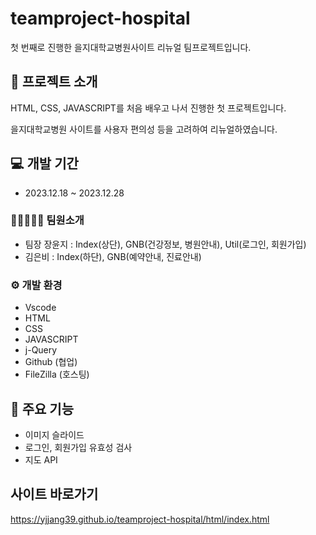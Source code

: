 # teamproject-hospital
첫 번째로 진행한 을지대학교병원사이트 리뉴얼 팀프로젝트입니다. 




## 📕 프로젝트 소개
HTML, CSS, JAVASCRIPT를 처음 배우고 나서 진행한 첫 프로젝트입니다.

을지대학교병원 사이트를 사용자 편의성 등을 고려하여 리뉴얼하였습니다.



## 💻 개발 기간
* 2023.12.18 ~ 2023.12.28

### 👩🏻‍🤝‍👩🏻 팀원소개
* 팀장 장윤지 : Index(상단), GNB(건강정보, 병원안내), Util(로그인, 회원가입)
* 김은비 : Index(하단), GNB(예약안내, 진료안내)

### ⚙ 개발 환경
* Vscode
* HTML
* CSS
* JAVASCRIPT
* j-Query
* Github (협업)
* FileZilla (호스팅)


## 📌 주요 기능
* 이미지 슬라이드
* 로그인, 회원가입 유효성 검사
* 지도 API


## 사이트 바로가기
<https://yjjang39.github.io/teamproject-hospital/html/index.html>
